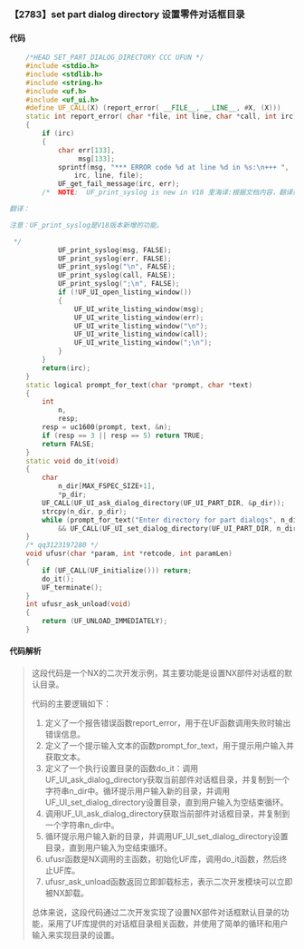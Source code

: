 ### 【2783】set part dialog directory 设置零件对话框目录

#### 代码

```cpp
    /*HEAD SET_PART_DIALOG_DIRECTORY CCC UFUN */  
    #include <stdio.h>  
    #include <stdlib.h>  
    #include <string.h>  
    #include <uf.h>  
    #include <uf_ui.h>  
    #define UF_CALL(X) (report_error( __FILE__, __LINE__, #X, (X)))  
    static int report_error( char *file, int line, char *call, int irc)  
    {  
        if (irc)  
        {  
            char err[133],  
                 msg[133];  
            sprintf(msg, "*** ERROR code %d at line %d in %s:\n+++ ",  
                irc, line, file);  
            UF_get_fail_message(irc, err);  
        /*  NOTE:  UF_print_syslog is new in V18 里海译:根据文档内容，翻译如下：

翻译：

注意：UF_print_syslog是V18版本新增的功能。

 */  
            UF_print_syslog(msg, FALSE);  
            UF_print_syslog(err, FALSE);  
            UF_print_syslog("\n", FALSE);  
            UF_print_syslog(call, FALSE);  
            UF_print_syslog(";\n", FALSE);  
            if (!UF_UI_open_listing_window())  
            {  
                UF_UI_write_listing_window(msg);  
                UF_UI_write_listing_window(err);  
                UF_UI_write_listing_window("\n");  
                UF_UI_write_listing_window(call);  
                UF_UI_write_listing_window(";\n");  
            }  
        }  
        return(irc);  
    }  
    static logical prompt_for_text(char *prompt, char *text)  
    {  
        int  
            n,  
            resp;  
        resp = uc1600(prompt, text, &n);  
        if (resp == 3 || resp == 5) return TRUE;  
        return FALSE;  
    }  
    static void do_it(void)  
    {  
        char  
            n_dir[MAX_FSPEC_SIZE+1],  
            *p_dir;  
        UF_CALL(UF_UI_ask_dialog_directory(UF_UI_PART_DIR, &p_dir));  
        strcpy(n_dir, p_dir);  
        while (prompt_for_text("Enter directory for part dialogs", n_dir)  
            && UF_CALL(UF_UI_set_dialog_directory(UF_UI_PART_DIR, n_dir)));  
    }  
    /* qq3123197280 */  
    void ufusr(char *param, int *retcode, int paramLen)  
    {  
        if (UF_CALL(UF_initialize())) return;  
        do_it();  
        UF_terminate();  
    }  
    int ufusr_ask_unload(void)  
    {  
        return (UF_UNLOAD_IMMEDIATELY);  
    }

```

#### 代码解析

> 这段代码是一个NX的二次开发示例，其主要功能是设置NX部件对话框的默认目录。
>
> 代码的主要逻辑如下：
>
> 1. 定义了一个报告错误函数report_error，用于在UF函数调用失败时输出错误信息。
> 2. 定义了一个提示输入文本的函数prompt_for_text，用于提示用户输入并获取文本。
> 3. 定义了一个执行设置目录的函数do_it：调用UF_UI_ask_dialog_directory获取当前部件对话框目录，并复制到一个字符串n_dir中。循环提示用户输入新的目录，并调用UF_UI_set_dialog_directory设置目录，直到用户输入为空结束循环。
> 4. 调用UF_UI_ask_dialog_directory获取当前部件对话框目录，并复制到一个字符串n_dir中。
> 5. 循环提示用户输入新的目录，并调用UF_UI_set_dialog_directory设置目录，直到用户输入为空结束循环。
> 6. ufusr函数是NX调用的主函数，初始化UF库，调用do_it函数，然后终止UF库。
> 7. ufusr_ask_unload函数返回立即卸载标志，表示二次开发模块可以立即被NX卸载。
>
> 总体来说，这段代码通过二次开发实现了设置NX部件对话框默认目录的功能，采用了UF库提供的对话框目录相关函数，并使用了简单的循环和用户输入来实现目录的设置。
>
